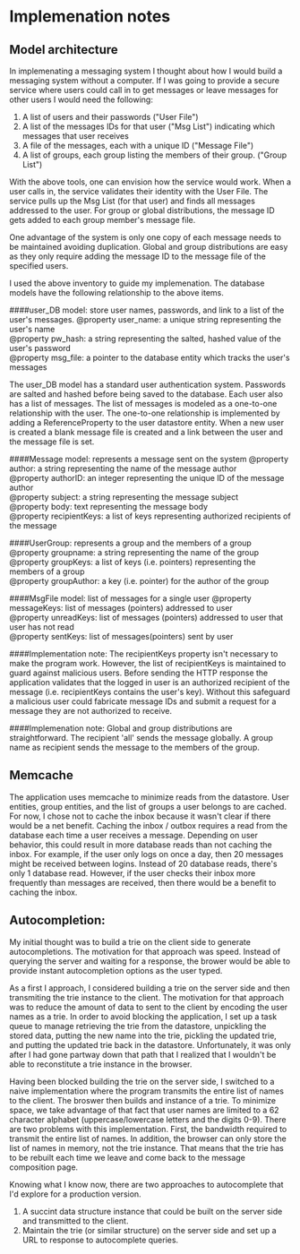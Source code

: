 Implemenation notes
===================
Model architecture
------------------
In implemenating a messaging system I thought about how I would build a messaging system without a computer. If I was going to provide a secure service where users could call in to get messages or leave messages for other users I would need the following: 

1. A list of users and their passwords ("User File")
2. A list of the messages IDs for that user ("Msg List") indicating which messages that user receives 
3. A file of the messages, each with a unique ID ("Message File")
4. A list of groups, each group listing the members of their group. ("Group List") 

With the above tools, one can envision how the service would work. When a user calls in, the service validates their identity with the User File. The service pulls up the Msg List (for that user) and finds all messages addressed to the user. For group or global distributions, the message ID gets added to each group member's message file.  

One advantage of the system is only one copy of each message needs to be maintained avoiding duplication. Global and group distributions are easy as they only require adding the message ID to the message file of the specified users.   

I used the above inventory to guide my implemenation. The database models have the following relationship to the above items. 

####user_DB model: store user names, passwords, and link to a list of the user's messages.
@property user_name:		a unique string representing the user's name  
@property pw_hash:	 		a string representing the salted, hashed value of the user's password  
@property msg_file: 		a pointer to the database entity which tracks the user's messages  
    
The user_DB model has a standard user authentication system. Passwords are salted and hashed before being saved to the database. Each user also has a list of messages. The list of messages is modeled as a one-to-one relationship with the user. The one-to-one relationship is implemented by adding a ReferenceProperty to the user datastore entity. When a new user is created a blank message file is created and a link between the user and the message file is set.  


####Message model: represents a message sent on the system
@property author:  			a string representing the name of the message author  
@property authorID:  		an integer representing the unique ID of the message author  
@property subject:  		a string representing the message subject  
@property body: 	 		text representing the message body  
@property recipientKeys:  	a list of keys representing authorized recipients of the message  


####UserGroup: represents a group and the members of a group
@property groupname:		a string representing the name of the group  
@property groupKeys: 		a list of keys (i.e. pointers) representing the members of a group  
@property groupAuthor: 		a key (i.e. pointer) for the author of the group  


####MsgFile model: list of messages for a single user
@property messageKeys: 		list of messages (pointers) addressed to user  
@property unreadKeys: 		list of messages (pointers) addressed to user that user has not read  
@property sentKeys: 		list of messages(pointers) sent by user  

####Implementation note: 
The recipientKeys property isn't necessary to make the program work. However, the list of recipientKeys is maintained to guard against malicious users. Before sending the HTTP response the application validates that the logged in user is an authorized recipient of the message (i.e. recipientKeys contains the user's key). Without this safeguard a malicious user could fabricate message IDs and submit a request for a message they are not authorized to receive. 

####Implemenation note: 
Global and group distributions are straightforward. The recipient 'all' sends the message globally. A  group name as recipient sends the message to the members of the group. 

Memcache
--------
The application uses memcache to minimize reads from the datastore. User entities, group entities, and the list of groups a user belongs to are cached. For now, I chose not to cache the inbox because it wasn't clear if there would be a net benefit. Caching the inbox / outbox requires a read from the database each time a user receives a message. Depending on user behavior, this could result in more database reads than not caching the inbox. For example, if the user only logs on once a day, then 20 messages might be received between logins. Instead of 20 database reads, there's only 1 database read. However, if the user checks their inbox more frequently than messages are received, then there would be a benefit to caching the inbox. 

Autocompletion:
---------------
My initial thought was to build a trie on the client side to generate autocompletions. The motivation for that approach was speed. Instead of querying the server and waiting for a response, the brower would be able to provide instant autocompletion options as the user typed.  

As a first I approach, I considered building a trie on the server side and then transmiting the trie instance to the client. The motivation for that approach was to reduce the amount of data to sent to the client by encoding the user names as a trie. In order to avoid blocking the application, I set up a task queue to manage retrieving the trie from the datastore, unpickling the stored data, putting the new name into the trie, pickling the updated trie, and putting the updated trie back in the datastore. Unfortunately, it was only after I had gone partway down that path that I realized that I wouldn't be able to reconstitute a trie instance in the browser. 

Having been blocked building the trie on the server side, I switched to a naive implementation where the program transmits the entire list of names to the client. The broswer then builds and instance of a trie. To minimize space, we take advantage of that fact that user names are limited to a 62 character alphabet (uppercase/lowercase letters and the digits 0-9). There are two problems with this implementation.  First, the bandwidth required to transmit the entire list of names. In addition, the browser can only store the list of names in memory, not the trie instance. That means that the trie has to be rebuilt each time we leave and come back to the message composition page.

Knowing what I know now, there are two approaches to autocomplete that I'd explore for a production version.  

1. A succint data structure instance that could be built on the server side and transmitted to the client. 
2. Maintain the trie (or similar structure) on the server side and set up a URL to response to autocomplete queries.  



 


  